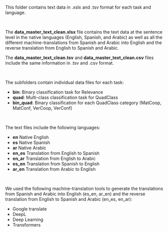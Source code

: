 This folder contains text data in .xslx and .tsv format for each task and language.

<br>

The **data_master_text_clean.xlsx** file contains the text data at the sentence level in the native languages (English, Spanish, and Arabic) as well as all the different machine-translations from Spanish and Arabic into English and the reverse translation from English to Spanish and Arabic.

The **data_master_text_clean.tsv** and **data_master_text_clean.csv**  files include the same information in .tsv and .csv format.

<br>

The subfolders contain individual data files for each task:
* **bin**: Binary classification task for Relevance
* **quad**: Multi-class classification task for QuadClass
* **bin_quad**: Binary classification for each QuadClass category (MatCoop, MatConf, VerCoop, VerConf)

<br>

The text files include the following languages:
* **en** Native English
* **es** Native Spanish
* **ar** Native Arabic
* **en_es** Translation from English to Spanish 
* **en_ar** Translation from English to Arabic
* **es_en** Translation from Spanish to English
* **ar_en** Translation from Arabic to English

<br>
 
We used the following machine-translation tools to generate the translations from Spanish and Arabic into English (es_en, ar_en) and the reverse translation from English to Spanish and Arabic (en_es, en_ar):
* Google translate
* DeepL
* Deep Learning
* Transformers


